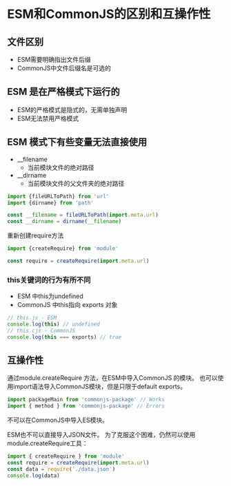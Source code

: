 # ESM和CommonJS的区别和互操作性

## 文件区别

- ESM需要明确指出文件后缀
- CommonJS中文件后缀名是可选的

## ESM 是在严格模式下运行的

- ESM的严格模式是隐式的，无需单独声明
- ESM无法禁用严格模式

## ESM 模式下有些变量无法直接使用

- __filename
    - 当前模块文件的绝对路径
- __dirname
    - 当前模块文件的父文件夹的绝对路径

```javascript
import {fileURLToPath} from 'url'
import {dirname} from 'path'

const __filename = fileURLToPath(import.meta.url)
const __dirname = dirname(__filename)
```

重新创建require方法

```javascript
import {createRequire} from 'module'

const require = createRequire(import.meta.url)
```

### this关键词的行为有所不同

- ESM 中this为undefined
- CommonJS 中this指向 exports 对象

```javascript
// this.js - ESM
console.log(this) // undefined
// this.cjs - CommonJS
console.log(this === exports) // true
```

## 互操作性
通过module.createRequire 方法，在ESM中导入CommonJS 的模块。
也可以使用import语法导入CommonJS模块，但是只限于default exports。
```javascript
import packageMain from 'commonjs-package' // Works
import { method } from 'commonjs-package' // Errors
```

不可以在CommonJS中导入ES模块。

ESM也不可以直接导入JSON文件。
为了克服这个困难，仍然可以使用module.createRequire工具：
```javascript
import { createRequire } from 'module'
const require = createRequire(import.meta.url)
const data = require('./data.json')
console.log(data)
```
